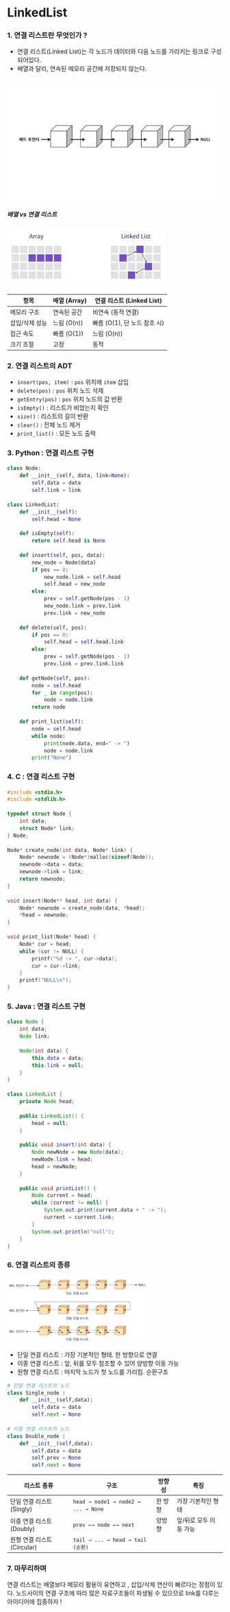 # LinkedList
### 1. 연결 리스트란 무엇인가 ?
* 연결 리스트(Linked List)는 각 노드가 데이터와 다음 노드를 가리키는 링크로 구성되어있다.
* 배열과 달리, 연속된 메모리 공간에 저장되지 않는다.

![1](../assets/Linkedlist.jpg)

##### 배열 vs 연결 리스트 

![array vs LinkedList](../assets/array_vs_LinkedList.png)

| 항목 | 배열 (Array) | 연결 리스트 (Linked List) |
|------|---------------|-----------------------------|
| 메모리 구조 | 연속된 공간 | 비연속 (동적 연결) |
| 삽입/삭제 성능 | 느림 (O(n)) | 빠름 (O(1), 단 노드 참조 시) |
| 접근 속도 | 빠름 (O(1)) | 느림 (O(n)) |
| 크기 조절 | 고정 | 동적 |

### 2. 연결 리스트의 ADT
- `insert(pos, item)` : `pos` 위치에 `item` 삽입
- `delete(pos)` : `pos` 위치 노드 삭제
- `getEntry(pos)` : `pos` 위치 노드의 값 반환
- `isEmpty()` : 리스트가 비었는지 확인
- `size()` : 리스트의 길이 반환
- `clear()` : 전체 노드 제거
- `print_list()` : 모든 노드 출력


### 3. Python : 연결 리스트 구현
``` python
class Node:
    def __init__(self, data, link=None):
        self.data = data
        self.link = link

class LinkedList:
    def __init__(self):
        self.head = None

    def isEmpty(self):
        return self.head is None

    def insert(self, pos, data):
        new_node = Node(data)
        if pos == 0:
            new_node.link = self.head
            self.head = new_node
        else:
            prev = self.getNode(pos - 1)
            new_node.link = prev.link
            prev.link = new_node

    def delete(self, pos):
        if pos == 0:
            self.head = self.head.link
        else:
            prev = self.getNode(pos - 1)
            prev.link = prev.link.link

    def getNode(self, pos):
        node = self.head
        for _ in range(pos):
            node = node.link
        return node

    def print_list(self):
        node = self.head
        while node:
            print(node.data, end=" -> ")
            node = node.link
        print("None")
```
### 4. C : 연결 리스트 구현
``` c
#include <stdio.h>
#include <stdlib.h>

typedef struct Node {
    int data;
    struct Node* link;
} Node;

Node* create_node(int data, Node* link) {
    Node* newnode = (Node*)malloc(sizeof(Node));
    newnode->data = data;
    newnode->link = link;
    return newnode;
}

void insert(Node** head, int data) {
    Node* newnode = create_node(data, *head);
    *head = newnode;
}

void print_list(Node* head) {
    Node* cur = head;
    while (cur != NULL) {
        printf("%d -> ", cur->data);
        cur = cur->link;
    }
    printf("NULL\n");
}

```
### 5. Java : 연결 리스트 구현
``` java
class Node {
    int data;
    Node link;

    Node(int data) {
        this.data = data;
        this.link = null;
    }
}

class LinkedList {
    private Node head;

    public LinkedList() {
        head = null;
    }

    public void insert(int data) {
        Node newNode = new Node(data);
        newNode.link = head;
        head = newNode;
    }

    public void printList() {
        Node current = head;
        while (current != null) {
            System.out.print(current.data + " -> ");
            current = current.link;
        }
        System.out.println("null");
    }
}

```
### 6. 연결 리스트의 종류

![sort](../assets/sort_of_linkedlist.png)

* 단일 연결 리스트 : 가장 기본적인 형태. 한 방향으로 연결
* 이중 연결 리스트 : 앞, 뒤를 모두 참조할 수 있어 양방향 이동 가능
* 원형 연결 리스트 : 마지막 노드가 첫 노드를 가리킴. 순환구조
``` python
# 단일 연결 리스트의 노드
class Single_node :
    def __init__(self,data):
        self.data = data
        self.next = None

# 이중 연결 리스트의 노드
class Double_node :
    def __init__(self,data):
        self.data = data
        self.prev = None
        self.next = None
```
| 리스트 종류             | 구조                                  | 방향성   | 특징                    |
|------------------------|---------------------------------------|----------|-------------------------|
| 단일 연결 리스트(Singly) | `head → node1 → node2 → ... → None`   | 한 방향  | 가장 기본적인 형태       |
| 이중 연결 리스트(Doubly) | `prev ←→ node ←→ next`                | 양방향   | 앞/뒤로 모두 이동 가능  |
| 원형 연결 리스트(Circular) | `tail → ... → head → tail (순환)` 

### 7. 마무리하며
연결 리스트는 배열보다 메모리 활용이 유연하고 , 삽입/삭제 연산이 빠르다는 장점이 있다.
노드사이의 연결 구조에 따라 많은 자료구조들이 파생될 수 있으므로 link를 다루는 아이디어에 집중하자 !